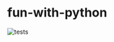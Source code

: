 # fun-with-python
![tests](https://github.com/nathawat22/fun-with-python/actions/workflows/python-app.yml/badge.svg)
